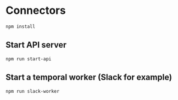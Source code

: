 # Connectors

```
npm install
```

## Start API server

```
npm run start-api
```

## Start a temporal worker (Slack for example)

```
npm run slack-worker
```
